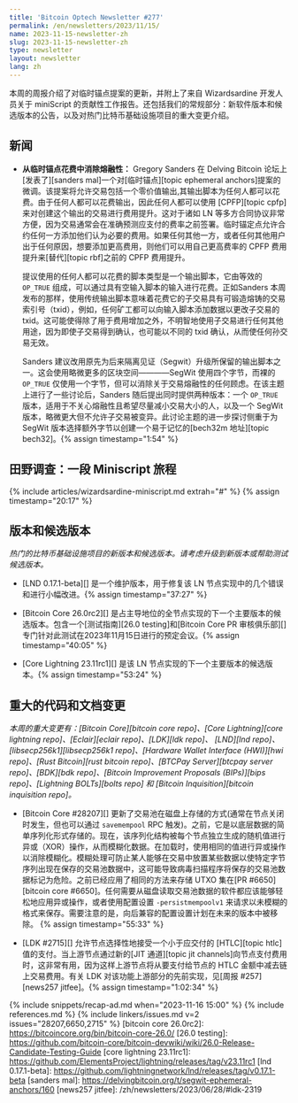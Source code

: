 ```yaml
---
title: 'Bitcoin Optech Newsletter #277'
permalink: /en/newsletters/2023/11/15/
name: 2023-11-15-newsletter-zh
slug: 2023-11-15-newsletter-zh
type: newsletter
layout: newsletter
lang: zh
---
```

本周的周报介绍了对临时锚点提案的更新，并附上了来自 Wizardsardine 开发人员关于 miniScript 的贡献性工作报告。还包括我们的常规部分：新软件版本和候选版本的公告，以及对热门比特币基础设施项目的重大变更介绍。

## 新闻

- **从临时锚点花费中消除熔融性：** Gregory Sanders 在 Delving Bitcoin 论坛上[发表了][sanders mal]一个对[临时锚点][topic ephemeral anchors]提案的微调。该提案将允许交易包括一个零价值输出,其输出脚本为任何人都可以花费。由于任何人都可以花费输出，因此任何人都可以使用 [CPFP][topic cpfp] 来对创建这个输出的交易进行费用提升。这对于诸如 LN 等多方合同协议非常方便，因为交易通常会在准确预测应支付的费率之前签署。临时锚定点允许合约任何一方添加他们认为必要的费用。如果任何其他一方，或者任何其他用户出于任何原因，想要添加更高费用，则他们可以用自己更高费率的 CPFP 费用提升来[替代][topic rbf]之前的 CPFP 费用提升。

    提议使用的任何人都可以花费的脚本类型是一个输出脚本，它由等效的 `OP_TRUE` 组成，可以通过具有空输入脚本的输入进行花费。正如Sanders 本周发布的那样，使用传统输出脚本意味着花费它的子交易具有可锻造熔铸的交易索引号（txid），例如，任何矿工都可以向输入脚本添加数据以更改子交易的 txid。这可能使得除了用于费用增加之外，不明智地使用子交易进行任何其他用途，因为即使子交易得到确认，也可能以不同的 txid 确认，从而使任何孙交易无效。

    Sanders 建议改用原先为后来隔离见证（Segwit）升级所保留的输出脚本之一。这会使用略微更多的区块空间————SegWit 使用四个字节，而裸的 `OP_TRUE` 仅使用一个字节，但可以消除关于交易熔融性的任何顾虑。在该主题上进行了一些讨论后，Sanders 随后提出同时提供两种版本：一个 `OP_TRUE` 版本，适用于不关心熔融性且希望尽量减小交易大小的人，以及一个 SegWit 版本，略微更大但不允许子交易被变异。此讨论主题的进一步探讨侧重于为 SegWit 版本选择额外字节以创建一个易于记忆的[bech32m 地址][topic bech32]。{% assign timestamp="1:54" %}

## 田野调查：一段 Miniscript 旅程

{% include articles/wizardsardine-miniscript.md extrah="#" %} {% assign timestamp="20:17" %}

## 版本和候选版本

*热门的比特币基础设施项目的新版本和候选版本。请考虑升级到新版本或帮助测试候选版本。*

- [LND 0.17.1-beta][] 是一个维护版本，用于修复该 LN 节点实现中的几个错误和进行小幅改进。{% assign timestamp="37:27" %}

- [Bitcoin Core 26.0rc2][] 是占主导地位的全节点实现的下一个主要版本的候选版本。包含一个[测试指南][26.0 testing]和[Bitcoin Core PR 审核俱乐部][]专门针对此测试在2023年11月15日进行的预定会议。{% assign timestamp="40:05" %}

- [Core Lightning 23.11rc1][] 是该 LN 节点实现的下一个主要版本的候选版本。{% assign timestamp="53:24" %}

## 重大的代码和文档变更

*本周的重大变更有：[Bitcoin Core][bitcoin core repo]、[Core
Lightning][core lightning repo]、[Eclair][eclair repo]、[LDK][ldk repo]、
[LND][lnd repo]、[libsecp256k1][libsecp256k1 repo]、[Hardware Wallet
Interface (HWI)][hwi repo]、[Rust Bitcoin][rust bitcoin repo]、[BTCPay
Server][btcpay server repo]、[BDK][bdk repo]、[Bitcoin Improvement
Proposals (BIPs)][bips repo]、[Lightning BOLTs][bolts repo] 和 [Bitcoin Inquisition][bitcoin inquisition repo]。*

- [Bitcoin Core #28207][] 更新了交易池在磁盘上存储的方式(通常在节点关闭时发生，但也可以通过 `savemempool` RPC 触发)。之前，它是以底层数据的简单序列化形式存储的。现在，该序列化结构被每个节点独立生成的随机值进行异或（XOR）操作，从而模糊化数据。在加载时，使用相同的值进行异或操作以消除模糊化。模糊处理可防止某人能够在交易中放置某些数据以使特定字节序列出现在保存的交易池数据中，这可能导致病毒扫描程序将保存的交易池数据标记为危险。之前已经应用了相同的方法来存储 UTXO 集在[PR #6650][bitcoin core #6650]。任何需要从磁盘读取交易池数据的软件都应该能够轻松地应用异或操作，或者使用配置设置 `-persistmempoolv1` 来请求以未模糊的格式来保存。需要注意的是，向后兼容的配置设置计划在未来的版本中被移除。 {% assign timestamp="55:33" %}

- [LDK #2715][] 允许节点选择性地接受一个小于应交付的 [HTLC][topic htlc]值的支付。当上游节点通过新的[JIT 通道][topic jit channels]向节点支付费用时，这非常有用，因为这样上游节点将从要支付给节点的 HTLC 金额中减去链上交易费用。有关 LDK 对该功能上游部分的先前实现，见[周报 #257][news257 jitfee]。{% assign timestamp="1:02:34" %}

{% include snippets/recap-ad.md when="2023-11-16 15:00" %}
{% include references.md %}
{% include linkers/issues.md v=2 issues="28207,6650,2715" %}
[bitcoin core 26.0rc2]: https://bitcoincore.org/bin/bitcoin-core-26.0/
[26.0 testing]: https://github.com/bitcoin-core/bitcoin-devwiki/wiki/26.0-Release-Candidate-Testing-Guide
[core lightning 23.11rc1]: https://github.com/ElementsProject/lightning/releases/tag/v23.11rc1
[lnd 0.17.1-beta]: https://github.com/lightningnetwork/lnd/releases/tag/v0.17.1-beta
[sanders mal]: https://delvingbitcoin.org/t/segwit-ephemeral-anchors/160
[news257 jitfee]: /zh/newsletters/2023/06/28/#ldk-2319
